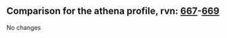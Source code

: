 ## Comparison for the athena profile, rvn: [667](https://github.com/PRO100KatYT/FortniteProfileRevisions/tree/main/profiles/athena/667%20athena.json)-[669](https://github.com/PRO100KatYT/FortniteProfileRevisions/tree/main/profiles/athena/669%20athena.json)

No changes
